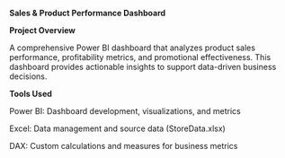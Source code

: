 **Sales & Product Performance Dashboard**

**Project Overview**

A comprehensive Power BI dashboard that analyzes product sales performance, profitability metrics, and promotional effectiveness. This dashboard provides actionable insights to support data-driven business decisions.

**Tools Used**

Power BI: Dashboard development, visualizations, and metrics

Excel: Data management and source data (StoreData.xlsx)

DAX: Custom calculations and measures for business metrics
